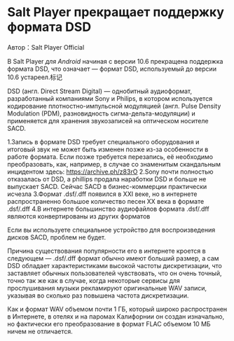 # Salt Player прекращает поддержку формата DSD

Автор：Salt Player Official

В Salt Player *для Android* начиная с версии 10.6 прекращена поддержка формата DSD, что означает — формат DSD, используемый до версии 10.6 устареел.标记

DSD (англ. Direct Stream Digital) — однобитный аудиоформат, разработанный компаниями Sony и Philips, в котором используется кодирование плотностно-импульсной модуляцией (англ. Pulse Density Modulation (PDM), разновидность сигма-дельта-модуляции) и применяется для хранения звукозаписей на оптическом носителе SACD.

1.Запись в формате DSD требует специального оборудования и итоговый звук не может быть изменен позже из-за особенности в работе формата. Если позже требуется перезапись, её необходимо преобразовать, как, например, в случае со знаменитым скандальным инцидентом здесь: https://archive.ph/z83rO 
2.Sony почти полностью отказалась от DSD, а phillips продала наработки DSD и больше не выпускает SACD. Сейчас SACD в бизнес-коммерции практически исчезла
3.Формат .dsf/.dff появился в XXI веке, но в интернете распространенно большое количество песен XX века в формате .dsf/.dff
4.В интернете большинство аудиофайлов формата .dsf/.dff являются конвертированы из других форматов

Если вы используете специальное устройство для воспроизведения дисков SACD, проблем не будет.

Причина существования популярности его в интернете кроется в следующем — .dsf/.dff формат обычно имеют больший размер, а сам DSD обладает характеристиками высокой частоты дискретизации, что заставляет обычных пользователей чувствовать, что он очень точный, точно так же как в случае, когда некоторые сервисы для прослушивания музыки рекламируют оригинальные WAV записи, указывая во сколько раз повышена частота дискретизации.

Как и формат WAV объемом почти 1 ГБ, который широко распространен в Интернете, в отелях и на паромах Калифорнии он создан изначально, но фактически его преобразование в формат FLAC объемом 10 МБ ничем не отличается.
